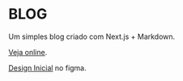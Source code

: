 # BLOG

Um simples blog criado com Next.js + Markdown. 

[Veja online](https://hernandes.netlify.com/).

[Design Inicial](https://www.figma.com/file/qoWYmm7ZmDauXkZ5FDkrv9/Hernandes?type=design&node-id=0%3A1&mode=design&t=BN4WFr2IxY4XXxt5-1) no figma.


